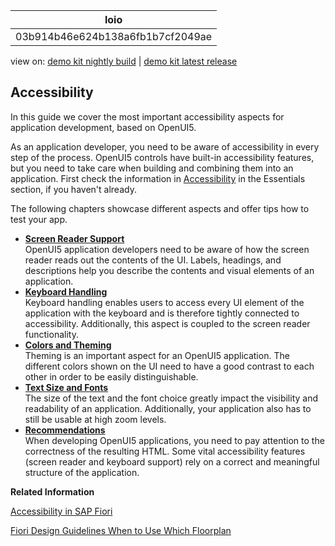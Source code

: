 <!-- loio03b914b46e624b138a6fb1b7cf2049ae -->

| loio |
| -----|
| 03b914b46e624b138a6fb1b7cf2049ae |

<div id="loio">

view on: [demo kit nightly build](https://sdk.openui5.org/nightly/#/topic/03b914b46e624b138a6fb1b7cf2049ae) | [demo kit latest release](https://sdk.openui5.org/topic/03b914b46e624b138a6fb1b7cf2049ae)</div>

## Accessibility

In this guide we cover the most important accessibility aspects for application development, based on OpenUI5.

As an application developer, you need to be aware of accessibility in every step of the process. OpenUI5 controls have built-in accessibility features, but you need to take care when building and combining them into an application. First check the information in [Accessibility](Accessibility_322f55d.md) in the Essentials section, if you haven't already.

The following chapters showcase different aspects and offer tips how to test your app.

-   **[Screen Reader Support](Screen_Reader_Support_33fae34.md "OpenUI5 application developers need to be aware
		of how the screen reader reads out the contents of the UI. Labels, headings, and
		descriptions help you describe the contents and visual elements of an application. ")**  
OpenUI5 application developers need to be aware of how the screen reader reads out the contents of the UI. Labels, headings, and descriptions help you describe the contents and visual elements of an application.
-   **[Keyboard Handling](Keyboard_Handling_e303820.md "Keyboard handling enables users to access every UI element of the application with the
		keyboard and is therefore tightly connected to accessibility. Additionally, this aspect is
		coupled to the screen reader functionality.")**  
Keyboard handling enables users to access every UI element of the application with the keyboard and is therefore tightly connected to accessibility. Additionally, this aspect is coupled to the screen reader functionality.
-   **[Colors and Theming](Colors_and_Theming_086c41c.md "Theming is an important aspect for an OpenUI5 application. The different colors shown
		on the UI need to have a good contrast to each other in order to be easily
		distinguishable.")**  
Theming is an important aspect for an OpenUI5 application. The different colors shown on the UI need to have a good contrast to each other in order to be easily distinguishable.
-   **[Text Size and Fonts](Text_Size_and_Fonts_a3465c8.md "The size of the text and the font choice greatly impact the visibility and readability
		of an application. Additionally, your application also has to still be usable at high zoom
		levels. ")**  
The size of the text and the font choice greatly impact the visibility and readability of an application. Additionally, your application also has to still be usable at high zoom levels.
-   **[Recommendations](Recommendations_ee37fc7.md "When developing OpenUI5 applications, you need to pay attention
		to the correctness of the resulting HTML. Some vital accessibility features (screen reader
		and keyboard support) rely on a correct and meaningful structure of the
		application.")**  
When developing OpenUI5 applications, you need to pay attention to the correctness of the resulting HTML. Some vital accessibility features \(screen reader and keyboard support\) rely on a correct and meaningful structure of the application.

**Related Information**  


[Accessibility in SAP Fiori](https://experience.sap.com/fiori-design-web/accessibility-in-sap-fiori/ "Accessibility in SAP Fiori")

[Fiori Design Guidelines When to Use Which Floorplan](https://ux.wdf.sap.corp/fiori-design-web/when-to-use-which-floorplan/ "Fiori Design Guidelines When to Use Which Floorplan")

